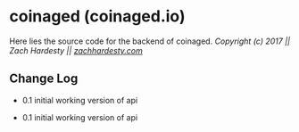 # coinaged (coinaged.io)

Here lies the source code for the backend of coinaged.
*Copyright (c) 2017 || Zach Hardesty || [zachhardesty.com](http://zachhardesty.com)*

## Change Log

- 0.1 initial working version of api

- 0.1	initial working version of api

